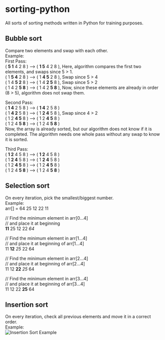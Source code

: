 # sorting-python
All sorts of sorting methods written in Python for training purposes.

## Bubble sort
Compare two elements and swap with each other.  
Example:  
First Pass:  
( **5 1** 4 2 8 ) –> ( **1 5** 4 2 8 ), Here, algorithm compares the first two elements, and swaps since 5 > 1.  
( 1 **5 4** 2 8 ) –> ( 1 **4 5** 2 8 ), Swap since 5 > 4  
( 1 4 **5 2** 8 ) –> ( 1 4 **2 5** 8 ), Swap since 5 > 2  
( 1 4 2 **5 8** ) –> ( 1 4 2 **5 8** ), Now, since these elements are already in order (8 > 5), algorithm does not swap them.  

Second Pass:  
( **1 4** 2 5 8 ) –> ( **1 4** 2 5 8 )  
( 1 **4 2** 5 8 ) –> ( 1 **2 4** 5 8 ), Swap since 4 > 2  
( 1 2 **4 5** 8 ) –> ( 1 2 **4 5** 8 )  
( 1 2 4 **5 8** ) –> ( 1 2 4 **5 8** )  
Now, the array is already sorted, but our algorithm does not know if it is completed. The algorithm needs one whole pass without any swap to know it is sorted.  

Third Pass:  
( **1 2** 4 5 8 ) –> ( **1 2** 4 5 8 )  
( 1 **2 4** 5 8 ) –> ( 1 **2 4** 5 8 )  
( 1 2 **4 5** 8 ) –> ( 1 2 **4 5** 8 )  
( 1 2 4 **5 8** ) –> ( 1 2 4 **5 8** )  

## Selection sort  
On every iteration, pick the smallest/biggest number.  
Example:  
arr[] = 64 25 12 22 11  

// Find the minimum element in arr[0...4]  
// and place it at beginning  
**11** 25 12 22 *64*  

// Find the minimum element in arr[1...4]  
// and place it at beginning of arr[1...4]  
11 **12** *25* 22 64  

// Find the minimum element in arr[2...4]  
// and place it at beginning of arr[2...4]  
11 12 **22** *25* 64  

// Find the minimum element in arr[3...4]  
// and place it at beginning of arr[3...4]  
11 12 22 **25** 64   

## Insertion sort
On every iteration, check all previous elements and move it in a correct order.  
Example:  
![Insertion Sort Example](images/insertionsort.png)